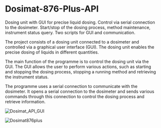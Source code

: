 # Dosimat-876-Plus-API
Dosing unit with GUI for precise liquid dosing. Control via serial connection to the dosimeter. Start/stop of the dosing process, method maintenance, instrument status query. Two scripts for GUI and communication.


The project consists of a dosing unit connected to a dosimeter and controlled via a graphical user interface (GUI). The dosing unit enables the precise dosing of liquids in different quantities.

The main function of the programme is to control the dosing unit via the GUI. The GUI allows the user to perform various actions, such as starting and stopping the dosing process, stopping a running method and retrieving the instrument status.

The programme uses a serial connection to communicate with the dosimeter. It opens a serial connection to the dosimeter and sends various commands through this connection to control the dosing process and retrieve information.


![Dosimat_API_GUI](https://github.com/BIG-MAP/Dosimat-876-Plus-API/assets/77623026/a913ade9-47fd-4353-a5a7-8a41e1f3ef32)

![Dosimat876plus](https://github.com/BIG-MAP/Dosimat-876-Plus-API/assets/77623026/b89e3710-ebb6-47c8-98c0-5258e09f084f)
